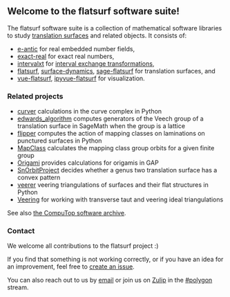 ## Welcome to the flatsurf software suite!

The flatsurf software suite is a collection of mathematical software libraries to study [translation surfaces](https://en.wikipedia.org/wiki/Translation_surface) and related objects. It consists of:

* [e-antic](https://flatsurf.github.io/e-antic/libeantic/) for real embedded number fields,
* [exact-real](https://github.com/flatsurf/exact-real/) for exact real numbers,
* [intervalxt](https://github.com/flatsurf/intervalxt/) for [interval exchange transformations](https://en.wikipedia.org/wiki/Interval_exchange_transformation),
* [flatsurf](https://github.com/flatsurf/flatsurf/), [surface-dynamics](https://flatsurf.github.io/surface-dynamics/), [sage-flatsurf](https://flatsurf.github.io/sage-flatsurf) for translation surfaces, and
* [vue-flatsurf](https://github.com/flatsurf/vue-flatsurf), [ipyvue-flatsurf](https://github.com/flatsurf/ipyvue-flatsurf) for visualization.

### Related projects

* [curver](https://github.com/MarkCBell/curver) calculations in the curve complex in Python
* [edwards_algorithm](https://github.com/slade96/edwards_algorithm) computes generators of the Veech group of a translation surface in SageMath when the group is a lattice
* [flipper](https://flipper.readthedocs.io/en/latest/) computes the action of mapping classes on laminations on punctured surfaces in Python
* [MapClass](https://www.gap-system.org/Packages/mapclass.html) calculates the mapping class group orbits for a given finite group
* [Origami](https://github.com/AG-Weitze-Schmithusen/Origami) provides calculations for origamis in GAP
* [SnOrbitProject](https://gitlab.eecs.umich.edu/translationsurfaces/snorbitproject) decides whether a genus two translation surface has a convex pattern
* [veerer](https://gitlab.com/videlec/veerer/) veering triangulations of surfaces and their flat structures in Python
* [Veering](https://github.com/henryseg/Veering) for working with transverse taut and veering ideal triangulations

See also [the CompuTop software archive](https://nmd.web.illinois.edu/computop/).

### Contact

We welcome all contributions to the flatsurf project :)

If you find that something is not working correctly, or if you have an idea for
an improvement, feel free to [create an
issue](https://github.com/flatsurf/sage-flatsurf/issues).

You can also reach out to us by [email](mailto:contact@flatsurf.org) <!--
currently being forwarded to Julian --> or join us on
[Zulip](https://sagemath.zulipchat.com) in the
[#polygon](https://sagemath.zulipchat.com/#narrow/stream/271193-polygon)
stream.
